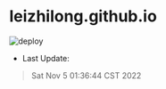# leizhilong.github.io

![deploy](https://github.com/leizhilong/blog/workflows/deploy/badge.svg)

* Last Update:
> Sat Nov  5 01:36:44 CST 2022

